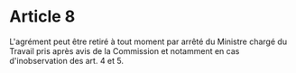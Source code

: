 # Article 8

L'agrément peut être retiré à tout moment par arrêté du Ministre chargé du Travail pris après avis de la Commission et notamment en cas d'inobservation des art. 4 et 5.
